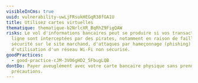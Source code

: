 ```yaml
---
visibleInCms: true
uuid: vulnerability-uwLjFRsukHEGqR38fGA1U
title: Utilisez cartes virtuelles
thematique: thematique-b2NrlcXR_BqRhZ9FigQAW
risks: Le vol d'informations bancaires peut se produire si vos transactions en
  ligne sont interceptées par des pirates, notamment en raison de failles de
  sécurité sur le site marchand, d'attaques par hameçonnage (phishing) ou encore
  d'utilisation d'un réseau Wi-Fi non sécurisé.
goodPractices:
  - good-practice-cJM-3V06gHD2_5FbugLQB
dontDo: Payer aveuglément avec votre carte bancaire physique sans prendre de
  précautions.
---
```


